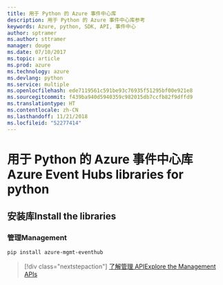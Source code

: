```yaml
---
title: 用于 Python 的 Azure 事件中心库
description: 用于 Python 的 Azure 事件中心库参考
keywords: Azure, python, SDK, API, 事件中心
author: sptramer
ms.author: sttramer
manager: douge
ms.date: 07/10/2017
ms.topic: article
ms.prod: azure
ms.technology: azure
ms.devlang: python
ms.service: multiple
ms.openlocfilehash: ede7119561c591be93c76935f51295bf00e921e8
ms.sourcegitcommit: f439ba940d5940359c982015db7ccfb82f9dffd9
ms.translationtype: HT
ms.contentlocale: zh-CN
ms.lasthandoff: 11/21/2018
ms.locfileid: "52277414"
---
```

# <a name="azure-event-hubs-libraries-for-python"></a><span data-ttu-id="93403-104">用于 Python 的 Azure 事件中心库</span><span class="sxs-lookup"><span data-stu-id="93403-104">Azure Event Hubs libraries for python</span></span>

## <a name="install-the-libraries"></a><span data-ttu-id="93403-105">安装库</span><span class="sxs-lookup"><span data-stu-id="93403-105">Install the libraries</span></span>


### <a name="management"></a><span data-ttu-id="93403-106">管理</span><span class="sxs-lookup"><span data-stu-id="93403-106">Management</span></span>

```bash
pip install azure-mgmt-eventhub
```
> [!div class="nextstepaction"]
> [<span data-ttu-id="93403-107">了解管理 API</span><span class="sxs-lookup"><span data-stu-id="93403-107">Explore the Management APIs</span></span>](/python/api/overview/azure/eventhub/management)